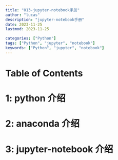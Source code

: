 ```yaml
---
title: "013-jupyter-notebook手册"
author: "lucas"
description: "jupyter-notebook手册"
date: 2023-11-25
lastmod: 2023-11-25

categories: ["Python"]
tags: ["Python", "jupyter", "notebook"]
keywords: ["Python", "jupyter", "notebook"]
---
```


# Table of Contents

# 1: python 介绍

# 2: anaconda 介绍

# 3: jupyter-notebook 介绍
